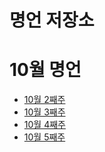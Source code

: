 
# 명언 저장소
<html>
<body>
<h1>10월 명언</h1>
<ul>
<li><a href="11.html">10월 2째주</a></li>
<li><a href="10.html">10월 3째주</a></li>
<li><a href="11.html">10월 4째주</a></li>
<li><a href="12.html">10월 5째주</a></li>
</ul>
</body>
</html>
